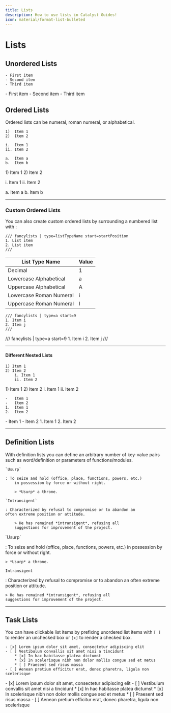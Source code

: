 ```yaml
---
title: Lists
description: How to use lists in Catalyst Guides!
icon: material/format-list-bulleted
---
```


# Lists

## Unordered Lists

```
- First item
- Second item
- Third item
```
<div class="result" markdown>
- First item
- Second item
- Third item
</div>

## Ordered Lists

Ordered lists can be numeral, roman numeral, or alphabetical.

```
1)  Item 1
2)  Item 2

i.  Item 1
ii. Item 2

a.  Item a
b.  Item b
```
<div class="result" markdown>
1)  Item 1
2)  Item 2

i.  Item 1
ii. Item 2

a.  Item a
b.  Item b
</div>

---

### Custom Ordered Lists

You can also create custom ordered lists by surrounding a numbered list with :

```
/// fancylists | type=listTypeName start=startPosition
1. List item
2. List item
///
```

| List Type Name | Value |
| -------------- | ----- |
| Decimal | 1 |
| Lowercase Alphabetical | a |
| Uppercase Alphabetical | A |
| Lowercase Roman Numeral | i |
| Uppercase Roman Numeral | I |

```title="A lowercase alphabetical list that starts on the 9th letter of the alphabet"
/// fancylists | type=a start=9
1. Item i
2. Item j
///
```
<div class="result" markdown>
/// fancylists | type=a start=9
1. Item i
2. Item j
///
</div>

---

#### Different Nested Lists

```title="Number to roman numeral"
1) Item 1
2) Item 2
    i. Item 1
    ii. Item 2
```
<div class="result" markdown>
1) Item 1
2) Item 2
    i. Item 1
    ii. Item 2
</div>

```title="Unordered to ordered"
-   Item 1
-   Item 2
1.  Item 1
2.  Item 2
```
<div class="result" markdown>
-   Item 1
-   Item 2
1.  Item 1
2.  Item 2
</div>

---

## Definition Lists

With definition lists you can define an arbitrary number of key-value pairs such as word/definition or parameters of functions/modules.

```
`Usurp`

: To seize and hold (office, place, functions, powers, etc.) 
    in possession by force or without right.

    > *Usurp* a throne.

`Intransigent`

: Characterized by refusal to compromise or to abandon an 
often extreme position or attitude.

    > He has remained *intransigent*, refusing all 
    suggestions for improvement of the project.
```
<div class="result" markdown>
`Usurp`

: To seize and hold (office, place, functions, powers, etc.) 
    in possession by force or without right.

    > *Usurp* a throne.

`Intransigent`

: Characterized by refusal to compromise or to abandon an 
often extreme position or attitude.

    > He has remained *intransigent*, refusing all 
    suggestions for improvement of the project.
</div>

---

## Task Lists

You can have clickable list items by prefixing unordered list items with `[ ]` to render an unchecked box or `[x]` to render a checked box.

```
- [x] Lorem ipsum dolor sit amet, consectetur adipiscing elit
- [ ] Vestibulum convallis sit amet nisi a tincidunt
    * [x] In hac habitasse platea dictumst
    * [x] In scelerisque nibh non dolor mollis congue sed et metus
    * [ ] Praesent sed risus massa
- [ ] Aenean pretium efficitur erat, donec pharetra, ligula non scelerisque
```
<div class="result" markdown>
- [x] Lorem ipsum dolor sit amet, consectetur adipiscing elit
- [ ] Vestibulum convallis sit amet nisi a tincidunt
    * [x] In hac habitasse platea dictumst
    * [x] In scelerisque nibh non dolor mollis congue sed et metus
    * [ ] Praesent sed risus massa
- [ ] Aenean pretium efficitur erat, donec pharetra, ligula non scelerisque
</div>
